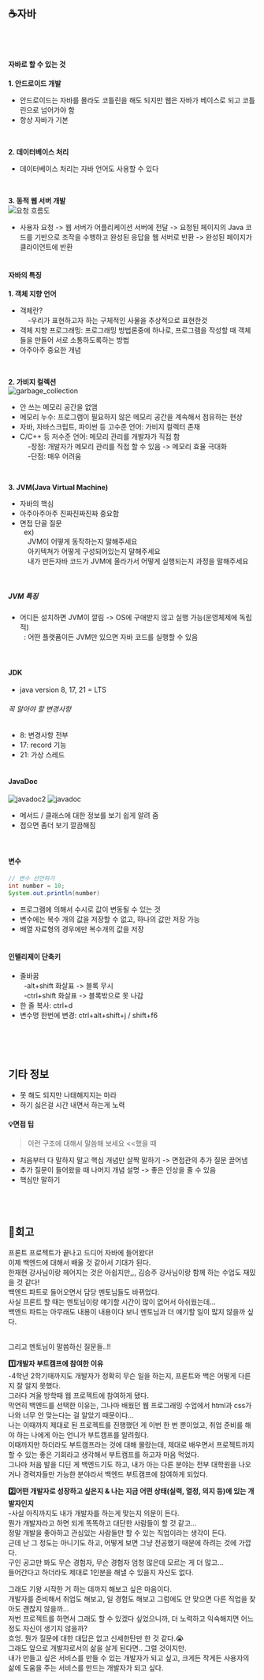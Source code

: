 ## ☕자바
<br><br>

#### 자바로 할 수 있는 것
**1. 안드로이드 개발**  
- 안드로이드는 자바를 몰라도 코틀린을 해도 되지만 웹은 자바가 베이스로 되고 코틀린으로 넘어가야 함
- 항상 자바가 기본  
<br>

**2. 데이터베이스 처리**  
- 데이터베이스 처리는 자바 언어도 사용할 수 있다  
<br>

**3. 동적 웹 서버 개발**  
![요청 흐름도](img/content/웹서버.png)  
- 사용자 요청 -> 웹 서버가 어플리케이션 서버에 전달 -> 요청된 페이지의 Java 코드를 기반으로 조작을 수행하고 완성된 응답을 웹 서버로 반환 -> 완성된 페이지가 클라이언트에 반환
<br><br>

#### 자바의 특징
**1. 객체 지향 언어**
- 객체란?  
&nbsp;&nbsp;&nbsp;&nbsp;-우리가 표현하고자 하는 구체적인 사물을 추상적으로 표현한것  
- 객체 지향 프로그래밍: 프로그래밍 방법론중에 하나로, 프로그램을 작성할 때 객체들을 만들어 서로 소통하도록하는 방법
- 아주아주 중요한 개념  
<br>

**2. 가비지 컬렉션**  
![garbage_collection](img/content/garbage_collection.png)
- 안 쓰는 메모리 공간을 없앰
- 메모리 누수: 프로그램이 필요하지 않은 메모리 공간을 계속해서 점유하는 현상
- 자바, 자바스크립트, 파이썬 등 고수준 언어: 가비지 컬렉터 존재
- C/C++ 등 저수준 언어: 메모리 관리를 개발자가 직접 함  
&nbsp;&nbsp;&nbsp;&nbsp;-장점: 개발자가 메모리 관리를 직접 할 수 있음 -> 메모리 효율 극대화  
&nbsp;&nbsp;&nbsp;&nbsp;-단점: 매우 어려움  
<br>

**3. JVM(Java Virtual Machine)**
- 자바의 핵심
- 아주아주아주 진짜진짜진짜 중요함
- 면접 단골 질문  
&nbsp;&nbsp;ex)  
&nbsp;&nbsp;&nbsp;&nbsp;JVM이 어떻게 동작하는지 말해주세요  
&nbsp;&nbsp;&nbsp;&nbsp;아키텍쳐가 어떻게 구성되어있는지 말해주세요  
&nbsp;&nbsp;&nbsp;&nbsp;내가 만든자바 코드가 JVM에 올라가서 어떻게 실행되는지 과정을 말해주세요  
<br>

##### JVM 특징
- 어디든 설치하면 JVM이 깔림 -> OS에 구애받지 않고 실행 가능(운영체제에 독립적)  
&nbsp;&nbsp;: 어떤 플랫폼이든 JVM만 있으면 자바 코드를 실행할 수 있음  
<br><br>

#### JDK
- java version 8, 17, 21 = LTS
###### 꼭 알아야 할 변경사항
- 8: 변경사항 전부
- 17: record 기능
- 21: 가상 스레드
<br><br>

#### JavaDoc
![javadoc2](img/content/javadoc2.png)
![javadoc](img/content/javadoc.png)  
- 메서드 / 클래스에 대한 정보를 보기 쉽게 알려 줌  
- 접으면 좀더 보기 깔끔해짐  
<br><br>

#### 변수
```java
// 변수 선언하기
int number = 10;
System.out.println(number)
``` 
- 프로그램에 의해서 수시로 값이 변동될 수 있는 것
- 변수에는 복수 개의 값을 저장할 수 없고, 하나의 값만 저장 가능
- 배열 자료형의 경우에만 복수개의 값을 저장
<br><br>

#### 인텔리제이 단축키
- 줄바꿈  
&nbsp;&nbsp;-alt+shift 화살표 -> 블록 무시  
&nbsp;&nbsp;-ctrl+shift 화살표 -> 블록밖으로 못 나감
- 한 줄 복사: ctrl+d
- 변수명 한번에 변경: ctrl+alt+shift+j  /  shift+f6

<br><br><br>


## 기타 정보
- 못 해도 되지만 나태해지지는 마라
- 하기 싫은걸 시간 내면서 하는게 노력  
#### 💡면접 팁
>이런 구조에 대해서 말씀해 보세요    <<했을 때
- 처음부터 다 말하지 말고 핵심 개념만 살짝 말하기 -> 면접관의 추가 질문 끌어냄
- 추가 질문이 들어왔을 때 나머지 개념 설명 -> 좋은 인상을 줄 수 있음  
- 핵심만 말하기
<br><br><br><br>


## 💭회고
프론트 프로젝트가 끝나고 드디어 자바에 들어왔다!  
이제 백엔드에 대해서 배울 것 같아서 기대가 된다.  
한재현 강사님이랑 헤어지는 것은 아쉽지만,,, 김승주 강사님이랑 함께 하는 수업도 재밌을 것 같다!  
백엔드 파트로 들어오면서 담당 멘토님들도 바뀌었다.  
사실 프론트 할 때는 멘토님이랑 얘기할 시간이 많이 없어서 아쉬웠는데...  
백엔드 파트는 아무래도 내용이 내용이다 보니 멘토님과 더 얘기할 일이 많지 않을까 싶다.  
<br>

그리고 멘토님이 말씀하신 질문들..!!

**1️⃣개발자 부트캠프에 참여한 이유**    
-4학년 2학기때까지도 개발자가 정확히 무슨 일을 하는지, 프론트와 백은 어떻게 다른지 잘 알지 못했다.  
그러다 겨울 방학때 웹 프로젝트에 참여하게 됐다.  
막연히 백엔드를 선택한 이유는, 그나마 배웠던 웹 프로그래밍 수업에서 html과 css가 나와 너무 안 맞는다는 걸 알았기 때문이다...  
나는 이때까지 제대로 된 프로젝트를 진행했던 게 이번 한 번 뿐이었고, 취업 준비를 해야 하는 나에게 아는 언니가 부트캠프를 알려줬다.  
이때까지만 하더라도 부트캠프라는 것에 대해 몰랐는데, 제대로 배우면서 프로젝트까지 할 수 있는 좋은 기회라고 생각해서 부트캠프를 하고자 마음 먹었다.    
그나마 처음 발을 디딘 게 백엔드기도 하고, 내가 아는 다른 분야는 전부 대학원을 나오거나 경력자들만 가능한 분야라서 백엔드 부트캠프에 참여하게 되었다.  


**2️⃣어떤 개발자로 성장하고 싶은지 & 나는 지금 어떤 상태(실력, 열정, 의지 등)에 있는 개발자인지**  
-사실 아직까지도 내가 개발자를 하는게 맞는지 의문이 든다.  
뭔가 개발자라고 하면 되게 똑똑하고 대단한 사람들이 할 것 같고...  
정말 개발을 좋아하고 관심있는 사람들만 할 수 있는 직업이라는 생각이 든다.  
근데 난 그 정도는 아니기도 하고, 어떻게 보면 그냥 전공했기 때문에 하려는 것에 가깝다.  
구인 공고만 봐도 무슨 경험자, 무슨 경험자 엄청 많은데 모르는 게 더 많고...  
들어간다고 하더라도 제대로 1인분을 해낼 수 있을지 자신도 없다.
<br>

그래도 기왕 시작한 거 하는 데까지 해보고 싶은 마음이다.  
개발자를 준비해서 취업도 해보고, 일 경험도 해보고 그럼에도 안 맞으면 다른 직업을 찾아도 괜찮지 않을까...  
저번 프로젝트를 하면서 그래도 할 수 있겠다 싶었으니까, 더 노력하고 익숙해지면 어느정도 자신이 생기지 않을까?  
흐엉. 뭔가 질문에 대한 대답은 없고 신세한탄만 한 것 같다.😭  
그래도 앞으로 개발자로서의 삶을 살게 된다면.. 그럴 것이지만.  
내가 만들고 싶은 서비스를 만들 수 있는 개발자가 되고 싶고, 크게든 작게든 사용자의 삶에 도움을 주는 서비스를 만드는 개발자가 되고 싶다.
